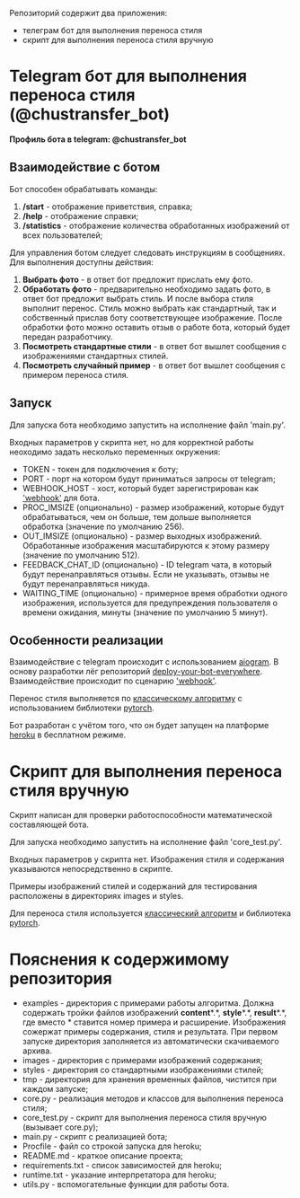 Репозиторий содержит два приложения:
* телеграм бот для выполнения переноса стиля
* скрипт для выполнения переноса стиля вручную

# Telegram бот для выполнения переноса стиля (@chustransfer_bot) 
**Профиль бота в telegram: @chustransfer_bot**

## Взаимодействие с ботом
Бот способен обрабатывать команды:
1. **/start** - отображение приветствия, справка;
1. **/help** - отображение справки;
1. **/statistics** - отображение количества обработанных изображений от всех пользователей;

Для управления ботом следует следовать инструкциям в сообщениях.
Для выполнения доступны действия:
1. **Выбрать фото** - в ответ бот предложит прислать ему фото.
1. **Обработать фото** - предварительно необходимо задать фото, в ответ бот предложит выбрать стиль.
И после выбора стиля выполнит перенос. Стиль можно выбрать как стандартный, так и собственный
прислав боту соответствующее изображение. После обработки фото можно оставить отзыв о работе бота,
который будет передан разработчику.
1. **Посмотреть стандартные стили** - в ответ бот вышлет сообщения с изображениями стандартных стилей.
1. **Посмотреть случайный пример** - в ответ бот вышлет сообщения с примером переноса стиля.
  

## Запуск
Для запуска бота необходимо запустить на исполнение файл 'main.py'.

Входных параметров у скрипта нет, но для корректной работы неоходимо задать
несколько переменных окружения:
* TOKEN - токен для подключения к боту;
* PORT - порт на котором будут приниматься запросы от telegram;
* WEBHOOK_HOST - хост, который будет зарегистрирован как 
['webhook'](https://groosha.gitbook.io/telegram-bot-lessons/chapter4) для бота.
* PROC_IMSIZE (опционально) - размер изображений, которые будут обрабатываться,
чем он больше, тем дольше выполняется обработка (значение по умолчанию 256).
* OUT_IMSIZE (опционально) - размер выходных изображений. 
Обработанные изображения масштабируются к этому размеру (значение по умолчанию 512).
* FEEDBACK_CHAT_ID (опционально) - ID telegram чата, в который будут перенаправляться отзывы.
Если не указывать, отзывы не будут перенаправляться никуда.
* WAITING_TIME (опционально) - примерное время обработки одного изображения, используется для
предупреждения пользователя о времени ожидания, минуты (значение по умолчанию 5 минут).

## Особенности реализации
Взаимодействие с telegram происходит с использованием [aiogram](https://docs.aiogram.dev/en/latest/).
В основу разработки лёг репозиторий [deploy-your-bot-everywhere](https://github.com/deploy-your-bot-everywhere).
Взаимодействие происходит по сценарию ['webhook'](https://groosha.gitbook.io/telegram-bot-lessons/chapter4).

Перенос стиля выполняется по 
[классическому алгоритму](https://pytorch.org/tutorials/advanced/neural_style_tutorial.html)
с использованием библиотеки [pytorch](https://pytorch.org/).

Бот разработан с учётом того, что он будет запущен на платформе [heroku](https://dashboard.heroku.com/apps)
в бесплатном режиме.

# Скрипт для выполнения переноса стиля вручную

Скрипт написан для проверки работоспособности математической составляющей бота.

Для запуска необходимо запустить на исполнение файл 'core_test.py'.

Входных параметров у скрипта нет. Изображения стиля и содержания указываются
непосредственно в скрипте.

Примеры изображений стилей и содержаний для тестирования расположены в директориях
images и styles.

Для переноса стиля используется 
[классический алгоритм](https://pytorch.org/tutorials/advanced/neural_style_tutorial.html)
и библиотека [pytorch](https://pytorch.org/).

# Пояснения к содержимому репозитория
* examples - директория с примерами работы алгоритма.
    Должна содержать тройки файлов изображений **content***.\*, **style***.\*, **result***.\*, 
    где вместо * ставится номер примера и расширение. Изображения сожержат примеры содержания, стиля и результата.
    При первом запуске директория заполняется из автоматически скачиваемого архива.
* images - директория с примерами изображений содержания;
* styles - директория со стандартными изображениями стилей;
* tmp - директория для хранения временных файлов, чистится при каждом запуске;
* core.py - реализация методов и классов для выполнения переноса стиля;
* core_test.py - скрипт для выполнения переноса стиля вручную (вызывает core.py);
* main.py - скрипт с реализацией бота;
* Procfile - файл со строкой запуска для heroku;
* README.md - краткое описание проекта;
* requirements.txt - список зависимостей для heroku;
* runtime.txt - указание интерпретатора для heroku;
* utils.py - вспомогательные функции для работы бота.